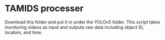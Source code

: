 # TAMIDS processer

Download this folder and put it in under the YOLOv5 folder. This script takes monitoring videos as input and outputs raw data including object ID, locatoin, and time. 

